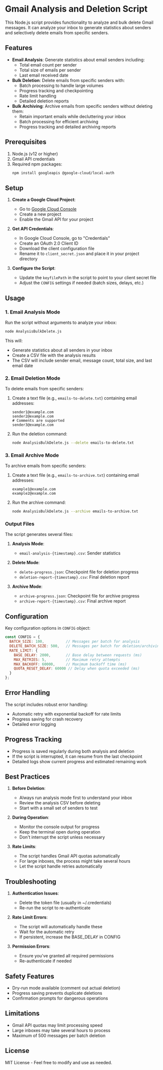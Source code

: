 # Gmail Analysis and Deletion Script

This Node.js script provides functionality to analyze and bulk delete Gmail messages. It can analyze your inbox to generate statistics about senders and selectively delete emails from specific senders.

## Features

- **Email Analysis**: Generate statistics about email senders including:
    - Total email count per sender
    - Total size of emails per sender
    - Last email received date
- **Bulk Deletion**: Delete emails from specific senders with:
    - Batch processing to handle large volumes
    - Progress tracking and checkpointing
    - Rate limit handling
    - Detailed deletion reports
- **Bulk Archiving**: Archive emails from specific senders without deleting them:
    - Retain important emails while decluttering your inbox
    - Batch processing for efficient archiving
    - Progress tracking and detailed archiving reports

## Prerequisites

1. Node.js (v12 or higher)
2. Gmail API credentials
3. Required npm packages:
   ```bash
   npm install googleapis @google-cloud/local-auth
   ```

## Setup

1. **Create a Google Cloud Project**:
   - Go to [Google Cloud Console](https://console.cloud.google.com)
   - Create a new project
   - Enable the Gmail API for your project

2. **Get API Credentials**:
   - In Google Cloud Console, go to "Credentials"
   - Create an OAuth 2.0 Client ID
   - Download the client configuration file
   - Rename it to `client_secret.json` and place it in your project directory

3. **Configure the Script**:
   - Update the `keyfilePath` in the script to point to your client secret file
   - Adjust the `CONFIG` settings if needed (batch sizes, delays, etc.)

## Usage

### 1. Email Analysis Mode

Run the script without arguments to analyze your inbox:

```bash
node AnalysisBulkDelete.js
```

This will:
- Generate statistics about all senders in your inbox
- Create a CSV file with the analysis results
- The CSV will include sender email, message count, total size, and last email date

### 2. Email Deletion Mode

To delete emails from specific senders:

1. Create a text file (e.g., `emails-to-delete.txt`) containing email addresses:
   ```text
   sender1@example.com
   sender2@example.com
   # Comments are supported
   sender3@example.com
   ```

2. Run the deletion command:
   ```bash
   node AnalysisBulkDelete.js --delete emails-to-delete.txt
   ```

### 3. Email Archive Mode

To archive emails from specific senders:

1. Create a text file (e.g., `emails-to-archive.txt`) containing email addresses:
   ```text
   example1@example.com
   example2@example.com
   ```

2. Run the archive command:
   ```bash
   node AnalysisBulkDelete.js --archive emails-to-archive.txt
   ```

### Output Files

The script generates several files:

1. **Analysis Mode**:
   - `email-analysis-{timestamp}.csv`: Sender statistics

2. **Delete Mode**:
   - `delete-progress.json`: Checkpoint file for deletion progress
   - `deletion-report-{timestamp}.csv`: Final deletion report

3. **Archive Mode**:
   - `archive-progress.json`: Checkpoint file for archive progress
   - `archive-report-{timestamp}.csv`: Final archive report

## Configuration

Key configuration options in `CONFIG` object:

```javascript
const CONFIG = {
  BATCH_SIZE: 100,          // Messages per batch for analysis
  DELETE_BATCH_SIZE: 500,   // Messages per batch for deletion/archiving
  RATE_LIMIT: {
    BASE_DELAY: 2000,       // Base delay between requests (ms)
    MAX_RETRIES: 5,         // Maximum retry attempts
    MAX_BACKOFF: 60000,     // Maximum backoff time (ms)
    QUOTA_RESET_DELAY: 60000 // Delay when quota exceeded (ms)
  }
};
```

## Error Handling

The script includes robust error handling:
- Automatic retry with exponential backoff for rate limits
- Progress saving for crash recovery
- Detailed error logging

## Progress Tracking

- Progress is saved regularly during both analysis and deletion
- If the script is interrupted, it can resume from the last checkpoint
- Detailed logs show current progress and estimated remaining work

## Best Practices

1. **Before Deletion**:
   - Always run analysis mode first to understand your inbox
   - Review the analysis CSV before deleting
   - Start with a small set of senders to test

2. **During Operation**:
   - Monitor the console output for progress
   - Keep the terminal open during operation
   - Don't interrupt the script unless necessary

3. **Rate Limits**:
   - The script handles Gmail API quotas automatically
   - For large inboxes, the process might take several hours
   - Let the script handle retries automatically

## Troubleshooting

1. **Authentication Issues**:
   - Delete the token file (usually in ~/.credentials)
   - Re-run the script to re-authenticate

2. **Rate Limit Errors**:
   - The script will automatically handle these
   - Wait for the automatic retry
   - If persistent, increase the BASE_DELAY in CONFIG

3. **Permission Errors**:
   - Ensure you've granted all required permissions
   - Re-authenticate if needed

## Safety Features

- Dry-run mode available (comment out actual deletion)
- Progress saving prevents duplicate deletions
- Confirmation prompts for dangerous operations

## Limitations

- Gmail API quotas may limit processing speed
- Large inboxes may take several hours to process
- Maximum of 500 messages per batch deletion

## License

MIT License - Feel free to modify and use as needed. 